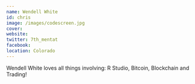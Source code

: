 ```yaml
---
name: Wendell White
id: chris
image: /images/codescreen.jpg
cover:
website:
twitter: 7th_mentat
facebook:
location: Colorado
---
```

Wendell White loves all things involving: R Studio, Bitcoin, Blockchain and Trading!
